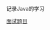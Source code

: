 记录Java的学习

<a href="https://github.com/zhiyuan6666/Java/tree/master/%E9%9D%A2%E8%AF%95%E9%A2%98%E7%9B%AE" title="">面试题目</a>


